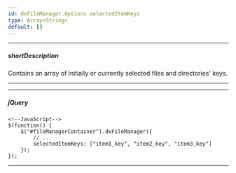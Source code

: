 ```yaml
---
id: dxFileManager.Options.selectedItemKeys
type: Array<String>
default: []
---
```

---
##### shortDescription
Contains an array of initially or currently selected files and directories' keys.

---

---

##### jQuery

    <!--JavaScript-->
    $(function() {
        $("#fileManagerContainer").dxFileManager({
            // ...
            selectedItemKeys: ["item1_key", "item2_key", "item3_key"]
        });
    });

---